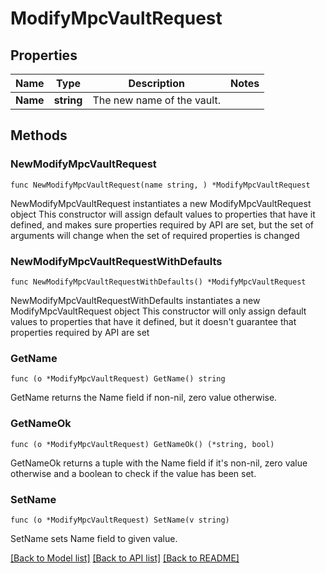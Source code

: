 # ModifyMpcVaultRequest

## Properties

Name | Type | Description | Notes
------------ | ------------- | ------------- | -------------
**Name** | **string** | The new name of the vault. | 

## Methods

### NewModifyMpcVaultRequest

`func NewModifyMpcVaultRequest(name string, ) *ModifyMpcVaultRequest`

NewModifyMpcVaultRequest instantiates a new ModifyMpcVaultRequest object
This constructor will assign default values to properties that have it defined,
and makes sure properties required by API are set, but the set of arguments
will change when the set of required properties is changed

### NewModifyMpcVaultRequestWithDefaults

`func NewModifyMpcVaultRequestWithDefaults() *ModifyMpcVaultRequest`

NewModifyMpcVaultRequestWithDefaults instantiates a new ModifyMpcVaultRequest object
This constructor will only assign default values to properties that have it defined,
but it doesn't guarantee that properties required by API are set

### GetName

`func (o *ModifyMpcVaultRequest) GetName() string`

GetName returns the Name field if non-nil, zero value otherwise.

### GetNameOk

`func (o *ModifyMpcVaultRequest) GetNameOk() (*string, bool)`

GetNameOk returns a tuple with the Name field if it's non-nil, zero value otherwise
and a boolean to check if the value has been set.

### SetName

`func (o *ModifyMpcVaultRequest) SetName(v string)`

SetName sets Name field to given value.



[[Back to Model list]](../README.md#documentation-for-models) [[Back to API list]](../README.md#documentation-for-api-endpoints) [[Back to README]](../README.md)


